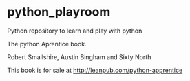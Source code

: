 # python_playroom
Python repository to learn and play with python

The python Aprentice book.

Robert Smallshire, Austin Bingham and Sixty North

This book is for sale at http://leanpub.com/python-apprentice
